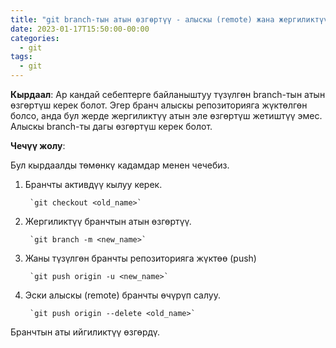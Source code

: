 ```yaml
---
title: "git branch-тын атын өзгөртүү - алыскы (remote) жана жергиликтүү (local) "
date: 2023-01-17T15:50:00-00:00
categories:
  - git
tags:
  - git
---
```


**Кырдаал**:
Ар кандай себептерге байланыштуу түзүлгөн branch-тын атын өзгөртүш керек болот. Эгер бранч алыскы репозиторияга жүктөлгөн болсо, анда бул жерде жергиликтүү атын эле өзгөртүш жетиштүү эмес. Алыскы branch-ты дагы өзгөртүш керек болот.

**Чечүү жолу**:

Бул кырдаалды төмөнкү кадамдар менен чечебиз.
1. Бранчты активдүү кылуу керек.
 
        `git checkout <old_name>`

2. Жергиликтүү бранчтын атын өзгөртүү.

        `git branch -m <new_name>`

3. Жаны түзүлгөн бранчты репозиторияга жүктөө (push)

        `git push origin -u <new_name>`

4. Эски алыскы (remote) бранчты өчүрүп салуу.

        `git push origin --delete <old_name>`

Бранчтын аты ийгиликтүү өзгөрдү.
